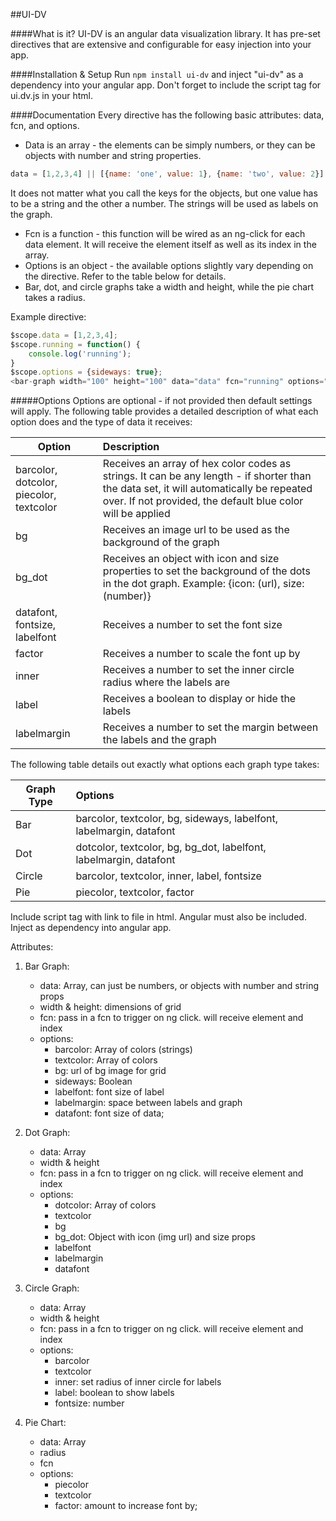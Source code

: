 ##UI-DV

####What is it?
UI-DV is an angular data visualization library. It has pre-set directives that are extensive and configurable for easy injection into your app.

####Installation & Setup
Run ````npm install ui-dv```` and inject "ui-dv" as a dependency into your angular app. Don't forget to include the script tag for ui.dv.js in your html.

####Documentation
Every directive has the following basic attributes: data, fcn, and options.  
- Data is an array - the elements can be simply numbers, or they can be objects with number and string properties.  
```javascript
data = [1,2,3,4] || [{name: 'one', value: 1}, {name: 'two', value: 2}]
```  
It does not matter what you call the keys for the objects, but one value has to be a string and the other a number. The strings will be used as labels on the graph.  
- Fcn is a function - this function will be wired as an ng-click for each data element. It will receive the element itself as well as its index in the array.  
- Options is an object - the available options slightly vary depending on the directive. Refer to the table below for details.
- Bar, dot, and circle graphs take a width and height, while the pie chart takes a radius.

Example directive:  
```javascript
$scope.data = [1,2,3,4];  
$scope.running = function() {  
	console.log('running');  
}  
$scope.options = {sideways: true};  
<bar-graph width="100" height="100" data="data" fcn="running" options="options"></bar-graph>
```

#####Options
Options are optional - if not provided then default settings will apply. The following table provides a detailed description of what each option does and the type of data it receives:

|Option | Description |
|--------| :------------- |
| barcolor, dotcolor, piecolor, textcolor| Receives an array of hex color codes as strings. It can be any length - if shorter than the data set, it will automatically be repeated over. If not provided, the default blue color will be applied |
| bg | Receives an image url to be used as the background of the graph |
| bg_dot | Receives an object with icon and size properties to set the background of the dots in the dot graph. Example: {icon: (url), size: (number)} |
| datafont, fontsize, labelfont | Receives a number to set the font size |
| factor | Receives a number to scale the font up by |
| inner| Receives a number to set the inner circle radius where the labels are |
| label | Receives a boolean to display or hide the labels |
| labelmargin | Receives a number to set the margin between the labels and the graph |

The following table details out exactly what options each graph type takes:

|Graph Type| Options |
|--------| :------------- |
| Bar  | barcolor, textcolor, bg, sideways, labelfont, labelmargin, datafont |
| Dot | dotcolor, textcolor, bg, bg_dot, labelfont, labelmargin, datafont  |
| Circle | barcolor, textcolor, inner, label, fontsize |
| Pie | piecolor, textcolor, factor |

Include script tag with link to file in html. Angular must also be included.
Inject as dependency into angular app.

Attributes:

1. Bar Graph:
	- data: Array, can just be numbers, or objects with number and string props
	- width & height: dimensions of grid
	- fcn: pass in a fcn to trigger on ng click. will receive element and index
	- options:
		- barcolor: Array of colors (strings)
		- textcolor: Array of colors
		- bg: url of bg image for grid
		- sideways: Boolean
		- labelfont: font size of label
		- labelmargin: space between labels and graph
		- datafont: font size of data;

2. Dot Graph:
	- data: Array
	- width & height
	- fcn: pass in a fcn to trigger on ng click. will receive element and index
	- options:
		- dotcolor: Array of colors
		- textcolor
		- bg
		- bg_dot: Object with icon (img url) and size props
		- labelfont
		- labelmargin
		- datafont

3. Circle Graph:
	- data: Array
	- width & height
	- fcn: pass in a fcn to trigger on ng click. will receive element and index
	- options:
		- barcolor
		- textcolor
		- inner: set radius of inner circle for labels
		- label: boolean to show labels
		- fontsize: number

4. Pie Chart:
	- data: Array
	- radius
	- fcn
	- options:
		- piecolor
		- textcolor
		- factor: amount to increase font by;
